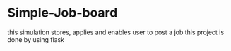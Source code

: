 # Simple-Job-board
this simulation stores, applies and enables user to post a job 
this project is done by using flask
